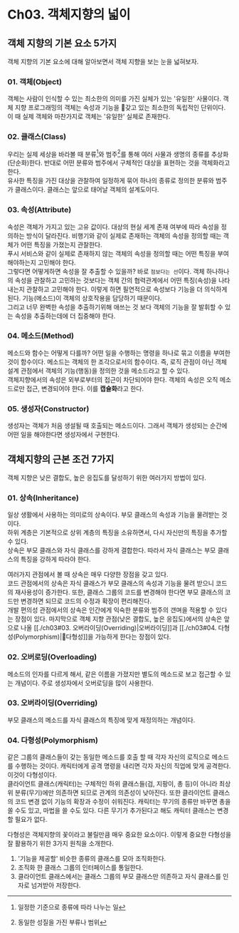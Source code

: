 # Ch03. 객체지향의 넓이

## 객체 지향의 기본 요소 5가지
객체 지향의 기본 요소에 대해 알아보면서 객체 지향을 보는 눈을 넓혀보자.

### 01. 객체(Object)
객체는 사람이 인식할 수 있는 최소한의 의미를 가진 실체가 있는 '유일한' 사물이다. 
객체 지향 프로그래밍의 객체는 속성과 기능을 갖고 있는 최소한의 독립적인 단위이다. 이 때 실제 객체와 마찬가지로 객체는 '유일한' 실체로 존재한다. 

### 02. 클래스(Class)
우리는 실제 세상을 바라볼 때 분류[^1]와 범주[^2]를 통해 여러 사물과 생명의 종류를 추상화(단순화)한다. 반대로 어떤 분류와 범주에서 구체적인 대상을 표현하는 것을 객체화라고 한다.  
유사한 특징을 가진 대상을 관찰하여 일정하게 묶어 하나의 종류로 정의한 분류와 범주가 클래스이다. 클래스는 앞으로 태어날 객체의 설계도이다.   

### 03. 속성(Attribute)
속성은 객체가 가지고 있는 고유 값이다. 대상의 현실 세계 존재 여부에 따라 속성을 정의하는 방식이 달라진다. 비행기와 같이 실제로 존재하는 객체의 속성을 정의할 때는 객체가 어떤 특징을 가졌는지 관찰한다.  
푸시 서비스와 같이 실제로 존재하지 않는 객체의 속성을 정의할 때는 어떤 특징을 부여해야하는지 고민해야 한다.  
그렇다면 어떻게하면 속성을 잘 추출할 수 있을까? 바로 `점보다는 선`이다. 객체 하나하나의 속성을 관찰하고 고민하는 것보다는 객체 간의 협력관계에서 어떤 특징(속성)을 나타내는지 관찰하고 고민해야 한다. 이렇게 하면 필연적으로 속성보다 기능을 더 의식하게 된다. 기능(메소드)이 객체의 상호작용을 담당하기 때문이다.  
그리고 너무 완벽한 속성을 추출하기위해 애쓰는 것 보다 객체의 기능을 잘 발휘할 수 있는 속성을 추출하는데에 더 집중해야 한다.

### 04. 메소드(Method)
메소드와 함수는 어떻게 다를까? 어떤 일을 수행하는 명령을 하나로 묶고 이름을 부여한 것이 함수이다. 메소드는 객체의 한 조각으로서의 함수이다. 즉, 로직 관점이 아닌 객체 설계 관점에서 객체의 기능(행동)을 정의한 것을 메소드라고 할 수 있다.  
객체지향에서의 속성은 외부로부터의 접근이 차단되어야 한다. 객체의 속성은 오직 메소드로만 접근, 변경되어야 한다. 이를 **캡슐화**라고 한다. 

### 05. 생성자(Constructor)
생성자는 객체가 처음 생설될 때 호출되는 메소드이다. 그래서 객체가 생성되는 순간에 어떤 일을 해야한다면 생성자에서 구현한다.

## 객체지향의 근본 조건 7가지
객체 지향은 낮은 결합도, 높은 응집도를 달성하기 위한 여러가지 방법이 있다. 

### 01. 상속(Inheritance)
일상 생활에서 사용하는 의미로의 상속이다. 부모 클래스의 속성과 기능을 물려받는 것이다.  
하위 계층은 기본적으로 상위 계층의 특징을 소유하면서, 다시 자신만의 특징을 추가할 수 있다.  
상속은 부모 클래스와 자식 클래스를 강하게 결합한다. 따라서 자식 클래스는 부모 클래스의 특징을 강하게 따라야 한다.  

여러가지 관점에서 볼 때 상속은 매우 다양한 장점을 갖고 있다.  
코드 관점에서의 상속은 자식 클래스가 부모 클래스의 속성과 기능을 물려 받으니 코드의 재사용성이 증가한다. 또한, 클래스 그룹의 코드를 변경해야 한다면 부모 클래스의 코드만 변경하면 되므로 코드의 수정과 확장이 편리해진다.  
개발 편의성 관점에서의 상속은 인간에게 익숙한 분류와 범주의 갠며을 적용할 수 있다는 장점이 있다.
마지막으로 객체 지향 관점(낮은 결합도, 높은 응집도)에서의 상속은 앞으로 나올 [[./ch03#03. 오버라이딩(Overriding)|오버라이딩]]과 [[./ch03#04. 다형성(Polymorphism)|다형성]]을 가능하게 한다는 장점이 있다. 



### 02. 오버로딩(Overloading)
메소드의 인자를 다르게 해서, 같은 이름을 가졌지만 별도의 메소드로 보고 접근할 수 있는 개념이다. 주로 생성자에서 오버로딩을 많이 사용한다.

### 03. 오버라이딩(Overriding)
부모 클래스의 메소드를 자식 클래스의 특징에 맞게 재정의하는 개념이다. 

### 04. 다형성(Polymorphism)
같은 그룹의 클래스들이 갖는 동일한 메소드를 호출 할 때 각자 자신의 로직으로 메소드를 수행하는 것이다. 캐릭터에게 공격 명령을 내리면 각자 자신의 직업에 맞게 공격한다. 이것이 다형성이다.  
클라이언트 클래스(캐릭터)는 구체적인 하위 클래스들(검, 지팡이, 총 등)이 아니라 최상위 분류(무기)에만 의존하면 되므로 관계의 의존성이 낮아진다. 또한 클라이언트 클래스의 코드 변경 없이 기능의 확장과 수정이 쉬워진다. 캐릭터는 무기의 종류만 바꾸면 총을 쏠 수도 있고, 마법을 쓸 수도 있다. 다른 무기가 추가된다고 해도 캐릭터 클래스는 변경할 필요가 없다.  

다형성은 객체지향의 꽃이라고 불릴만큼 매우 중요한 요소이다. 이렇게 중요한 다형성을 잘 활용하기 위한 3가지 원칙을 소개한다.
1. '기능을 제공할' 비슷한 종류의 클래스를 모아 조직화한다. 
2. 조직화 한 클래스 그룹의 인터페이스를 통일한다. 
3. 클라이언트 클래스에서는 클래스 그룹의 부모 클래스만 의존하고 자식 클래스를 인자로 넘겨받아 저장한다.  


[^1]: 일정한 기준으로 종류에 따라 나누는 일
[^2]: 동일한 성질을 가진 부류나 범위
